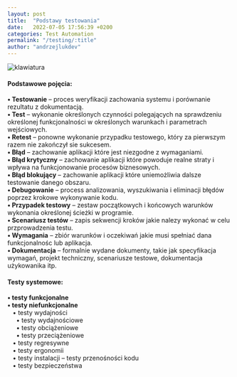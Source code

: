 ```yaml
---
layout: post
title:  "Podstawy testowania"
date:   2022-07-05 17:56:39 +0200
categories: Test Automation
permalink: "/testing/:title"
author: "andrzejlukdev"
---
```

<img src="img/img_manual_test.JPG" alt="klawiatura">

<h4>Podstawowe pojęcia:</h4>
<p>
<b>• Testowanie</b> – proces weryfikacji zachowania systemu i porównanie rezultatu z dokumentacją.<br>
<b>• Test</b> – wykonanie określonych czynności polegających na sprawdzeniu określonej funkcjonalności w określonych warunkach i parametrach wejściowych.<br>
<b>• Retest</b> – ponowne wykonanie przypadku testowego, który za pierwszym razem nie zakończył sie sukcesem.<br>
<b>• Błąd</b> – zachowanie aplikacji które jest niezgodne z wymaganiami.<br>
<b>• Błąd krytyczny</b> – zachowanie aplikacji które powoduje realne straty i wpływa na funkcjonowanie procesów biznesowych.<br>
<b>• Błąd blokujący</b> – zachowanie aplikacji które uniemożliwia dalsze testowanie danego obszaru.<br>
<b>• Debugowanie</b> – process analizowania, wyszukiwania i eliminacji błędów poprzez krokowe wykonywanie kodu.<br>
<b>• Przypadek testowy</b> – zestaw początkowych i końcowych warunków wykonania określonej ścieżki w programie.<br>
<b>• Scenariusz testów</b> – zapis sekwencji kroków jakie nalezy wykonać w celu przprowadzenia testu.<br>
<b>• Wymagania</b> – zbiór warunków i oczekiwań jakie musi spełniać dana funkcjonalnośc lub aplikacja.<br>
<b>• Dokumentacja</b> – formalnie wydane dokumenty, takie jak specyfikacja wymagań, projekt techniczny, scenariusze testowe, dokumentacja użykowanika itp.<br>
</p>

<h4>Testy systemowe:</h4>
<p>
<b>• testy funkcjonalne</b><br>
<b>• testy niefunkcjonalne</b><br>
  &nbsp;&nbsp;&nbsp;• testy wydajności<br>
  &nbsp;&nbsp;&nbsp;&nbsp;&nbsp;• testy wydajnościowe<br>
  &nbsp;&nbsp;&nbsp;&nbsp;&nbsp;• testy obciążeniowe<br>
  &nbsp;&nbsp;&nbsp;&nbsp;&nbsp;• testy przeciążeniowe<br>
  &nbsp;&nbsp;&nbsp;• testy regresywne<br>
  &nbsp;&nbsp;&nbsp;• testy ergonomii<br>    
  &nbsp;&nbsp;&nbsp;• testy instalacji – testy przenośności kodu<br>
  &nbsp;&nbsp;&nbsp;• testy bezpieczeństwa<br>
</p>
